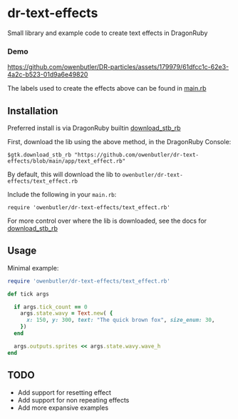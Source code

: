 # dr-text-effects

Small library and example code to create text effects in DragonRuby

### Demo

https://github.com/owenbutler/DR-particles/assets/179979/61dfcc1c-62e3-4a2c-b523-01d9a6e49820

The labels used to create the effects above can be found in [main.rb](app/main.rb)

## Installation

Preferred install is via DragonRuby builtin [download_stb_rb](https://docs.dragonruby.org/#-----download_stb_rb(_raw)-)

First, download the lib using the above method, in the DragonRuby Console:

```
$gtk.download_stb_rb "https://github.com/owenbutler/dr-text-effects/blob/main/app/text_effect.rb"
```

By default, this will download the lib to `owenbutler/dr-text-effects/text_effect.rb`

Include the following in your `main.rb`:

```
require 'owenbutler/dr-text-effects/text_effect.rb'
```

For more control over where the lib is downloaded, see the docs for [download_stb_rb](https://docs.dragonruby.org/#-----download_stb_rb(_raw)-)

## Usage

Minimal example:

```ruby
require 'owenbutler/dr-text-effects/text_effect.rb'

def tick args

  if args.tick_count == 0
    args.state.wavy = Text.new( {
      x: 150, y: 300, text: "The quick brown fox", size_enum: 30,
    })
  end

  args.outputs.sprites << args.state.wavy.wave_h
end
```

## TODO

- Add support for resetting effect
- Add support for non repeating effects
- Add more expansive examples
